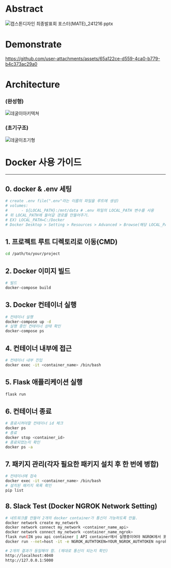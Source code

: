 # Abstract
![캡스톤디자인 최종발표회 포스터(MATE)_241216 pptx](https://github.com/user-attachments/assets/d80d259e-fceb-482f-bd25-27552a331390)

# Demonstrate
https://github.com/user-attachments/assets/65a122ce-d559-4ca0-b779-b4c373ac29a0

# Architecture
### (완성형)
![데굴이아키텍쳐](https://github.com/user-attachments/assets/84799379-7765-4250-bf54-8d25035eb571)
### (초기구조)
![데굴이초기형](https://github.com/user-attachments/assets/7d7cb059-ffe8-42b0-9c19-6825be35253b)

# Docker 사용 가이드
---
## 0. docker & .env 세팅
```bash
# create .env file(".env"라는 이름의 파일을 루트에 생성)
# volumes:
#      - ${LOCAL_PATH}:/mnt/data # .env 파일의 LOCAL_PATH 변수를 사용
# 위 LOCAL_PATH에 들어갈 경로를 만들어주기.
# EX) LOCAL_PATH=C:/Docker
# Docker Desktop > Setting > Resources > Advanced > Browse(해당 LOCAL_PATH로)
```

## 1. 프로젝트 루트 디렉토리로 이동(CMD)
```bash
cd /path/to/your/project
```
## 2. Docker 이미지 빌드
```bash
# 빌드
docker-compose build
```
## 3. Docker 컨테이너 실행
```bash
# 컨테이너 실행
docker-compose up -d
# 실행 중인 컨테이너 상태 확인
docker-compose ps
```
## 4. 컨테이너 내부에 접근
```bash
# 컨테이너 내부 진입
docker exec -it <container_name> /bin/bash
```
## 5. Flask 애플리케이션 실행
```bash
flask run
```
## 6. 컨테이너 종료
```bash
# 종료시켜야할 컨테이너 id 체크
docker ps
# 종료
docker stop <container_id>
# 종료되었는지 확인
docker ps -a
```
## 7. 패키지 관리(각자 필요한 패키지 설치 후 한 번에 병합) 
```bash
# 컨테이너에 접속
docker exec -it <container_name> /bin/bash
# 설치된 패키지 목록 확인
pip list
```

## 8. Slack Test (Docker NGROK Network Setting)
```bash
# 네트워크를 만들어 2개의 docker container가 통신이 가능하도록 만듦.
docker network create my_network
docker network connect my_network <container_name_api>
docker network connect my_network <container_name_ngrok>
flask run(IN you api container | API container에서 실행중이여야 NGROK에서 포워딩 가능. 반드시 선행.) 
docker run --net=host -it -e NGROK_AUTHTOKEN=YOUR_NGROK_AUTHTOKEN ngrok/ngrok:latest http 5000(Your Flask Port | PowerShell 하나 더 열고, 프로젝트 폴더 경로에서 실행.)

# 2개의 결과가 동일해야 함. (제대로 통신이 되는지 확인)
http://localhost:4040
http://127.0.0.1:5000
```
